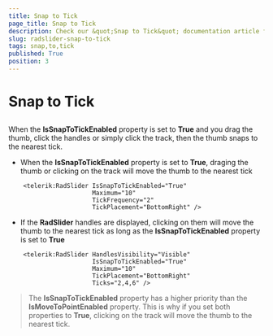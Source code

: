 ```yaml
---
title: Snap to Tick
page_title: Snap to Tick
description: Check our &quot;Snap to Tick&quot; documentation article for the RadSlider {{ site.framework_name }} control.
slug: radslider-snap-to-tick
tags: snap,to,tick
published: True
position: 3
---
```


# Snap to Tick



## 

When the __IsSnapToTickEnabled__ property is set to __True__ and you drag the thumb, click the handles or simply click the track, then the thumb snaps to the nearest tick.

* When the __IsSnapToTickEnabled__ property is set to __True__, draging the thumb or clicking on the track will move the thumb to the nearest tick 
        



```XAML
	<telerik:RadSlider IsSnapToTickEnabled="True" 
	                   Maximum="10"
	                   TickFrequency="2"
	                   TickPlacement="BottomRight" />
```



* If the __RadSlider__ handles are displayed, clicking on them will move the thumb to the nearest tick as long as the __IsSnapToTickEnabled__ property is set to __True__



```XAML
	<telerik:RadSlider HandlesVisibility="Visible" 
	                   IsSnapToTickEnabled="True"
	                   Maximum="10"
	                   TickPlacement="BottomRight"
	                   Ticks="2,4,6" />
```



>The __IsSnapToTickEnabled__ property has a higher priority than the __IsMoveToPointEnabled__ property. This is why if you set both properties to __True__, clicking on the track will move the thumb to the nearest tick.
